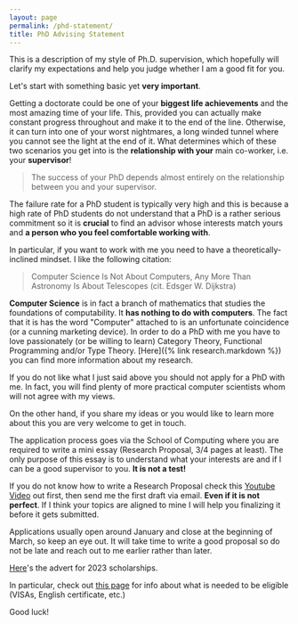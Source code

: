 ```yaml
---
layout: page
permalink: /phd-statement/
title: PhD Advising Statement
---
```

This is a description of my style of Ph.D. supervision, which hopefully will
clarify my expectations and help you judge whether I am a good fit for you.

Let's start with something basic yet **very important**.

Getting a doctorate could be one of your **biggest life achievements** and the
most amazing time of your life. This, provided you can actually make constant
progress throughout and make it to the end of the line. Otherwise, it can turn
into one of your worst nightmares, a long winded tunnel where you cannot see the
light at the end of it.  What determines which of these two scenarios you get
into is the **relationship with your** main co-worker, i.e. your **supervisor**! 

> The success of your PhD depends almost entirely on the relationship between you and your supervisor. 

The failure rate for a PhD student is typically very high and this is because a
high rate of  PhD students do not understand that a PhD is a rather serious
commitment so it is **crucial** to find an advisor whose interests match yours
and **a person who you feel comfortable working with**. 

In particular, if you want to work with me you need to have a theoretically-inclined mindset. I like the following citation:  

> Computer Science Is Not About Computers, Any More Than Astronomy Is About Telescopes (cit. Edsger W. Dijkstra)

**Computer Science** is in fact a branch of mathematics that studies the
foundations of computability. It **has nothing to do with computers**. The fact
that it is has the word "Computer" attached to is an unfortunate coincidence (or
a cunning marketing device). In order to do a PhD with me you have to love
passionately (or be willing to learn) Category Theory, Functional Programming and/or Type
Theory. [Here]({% link research.markdown %}) you can find more information about
my research.

If you do not like what I just said above you should not apply for a PhD with
me. In fact, you will find plenty of more practical computer scientists whom will not agree with my views.  

On the other hand, if you share my ideas or you would like to learn more about
this you are very welcome to get in touch. 

The application process goes via the School of Computing where you are required
to write a mini essay (Research Proposal, 3/4 pages at least). The only purpose
of this essay is to understand what your interests are and if I can be a good
supervisor to you. **It is not a test!** 

If you do not know how to write a Research Proposal check this [Youtube
Video](https://www.youtube.com/watch?v=s5nLdm4Dt-0) out first, then send me the
first draft via email. **Even if it is not perfect**. If I think your topics are
aligned to mine I will help you finalizing it before it gets submitted.

Applications usually open around January and close at the beginning of March, so
keep an eye out. It will take time to write a good proposal so do not be late and reach out to me earlier rather than later.  

[Here](/assets/phd-advert-2023.txt)'s the advert for 2023 scholarships. 

In particular, check out [this page](https://www.kent.ac.uk/courses/postgraduate/283/computer-science) for info about what is needed to be eligible (VISAs, English certificate, etc.)

Good luck! 
